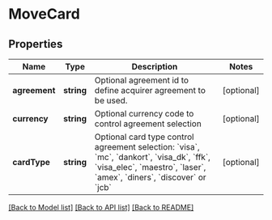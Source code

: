 # MoveCard

## Properties
Name | Type | Description | Notes
------------ | ------------- | ------------- | -------------
**agreement** | **string** | Optional agreement id to define acquirer agreement to be used. | [optional] 
**currency** | **string** | Optional currency code to control agreement selection | [optional] 
**cardType** | **string** | Optional card type control agreement selection: &#x60;visa&#x60;, &#x60;mc&#x60;, &#x60;dankort&#x60;, &#x60;visa_dk&#x60;, &#x60;ffk&#x60;, &#x60;visa_elec&#x60;, &#x60;maestro&#x60;, &#x60;laser&#x60;, &#x60;amex&#x60;, &#x60;diners&#x60;, &#x60;discover&#x60; or &#x60;jcb&#x60; | [optional] 

[[Back to Model list]](../../README.md#documentation-for-models) [[Back to API list]](../../README.md#documentation-for-api-endpoints) [[Back to README]](../../README.md)

